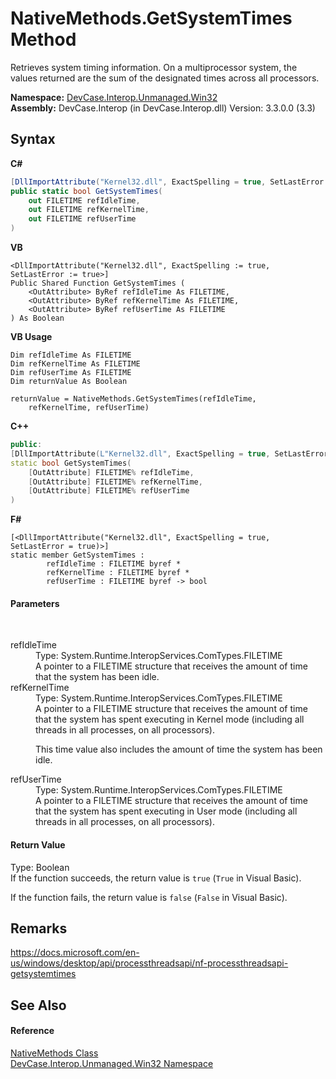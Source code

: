 # NativeMethods.GetSystemTimes Method 
 

Retrieves system timing information. On a multiprocessor system, the values returned are the sum of the designated times across all processors.

**Namespace:**&nbsp;<a href="N_DevCase_Interop_Unmanaged_Win32">DevCase.Interop.Unmanaged.Win32</a><br />**Assembly:**&nbsp;DevCase.Interop (in DevCase.Interop.dll) Version: 3.3.0.0 (3.3)

## Syntax

**C#**<br />
``` C#
[DllImportAttribute("Kernel32.dll", ExactSpelling = true, SetLastError = true)]
public static bool GetSystemTimes(
	out FILETIME refIdleTime,
	out FILETIME refKernelTime,
	out FILETIME refUserTime
)
```

**VB**<br />
``` VB
<DllImportAttribute("Kernel32.dll", ExactSpelling := true, SetLastError := true>]
Public Shared Function GetSystemTimes ( 
	<OutAttribute> ByRef refIdleTime As FILETIME,
	<OutAttribute> ByRef refKernelTime As FILETIME,
	<OutAttribute> ByRef refUserTime As FILETIME
) As Boolean
```

**VB Usage**<br />
``` VB Usage
Dim refIdleTime As FILETIME
Dim refKernelTime As FILETIME
Dim refUserTime As FILETIME
Dim returnValue As Boolean

returnValue = NativeMethods.GetSystemTimes(refIdleTime, 
	refKernelTime, refUserTime)
```

**C++**<br />
``` C++
public:
[DllImportAttribute(L"Kernel32.dll", ExactSpelling = true, SetLastError = true)]
static bool GetSystemTimes(
	[OutAttribute] FILETIME% refIdleTime, 
	[OutAttribute] FILETIME% refKernelTime, 
	[OutAttribute] FILETIME% refUserTime
)
```

**F#**<br />
``` F#
[<DllImportAttribute("Kernel32.dll", ExactSpelling = true, SetLastError = true)>]
static member GetSystemTimes : 
        refIdleTime : FILETIME byref * 
        refKernelTime : FILETIME byref * 
        refUserTime : FILETIME byref -> bool 

```


#### Parameters
&nbsp;<dl><dt>refIdleTime</dt><dd>Type: System.Runtime.InteropServices.ComTypes.FILETIME<br />A pointer to a FILETIME structure that receives the amount of time that the system has been idle.</dd><dt>refKernelTime</dt><dd>Type: System.Runtime.InteropServices.ComTypes.FILETIME<br />A pointer to a FILETIME structure that receives the amount of time that the system has spent executing in Kernel mode (including all threads in all processes, on all processors). 

 This time value also includes the amount of time the system has been idle.</dd><dt>refUserTime</dt><dd>Type: System.Runtime.InteropServices.ComTypes.FILETIME<br />A pointer to a FILETIME structure that receives the amount of time that the system has spent executing in User mode (including all threads in all processes, on all processors).</dd></dl>

#### Return Value
Type: Boolean<br />If the function succeeds, the return value is `true` (`True` in Visual Basic). 

 If the function fails, the return value is `false` (`False` in Visual Basic).

## Remarks
<a href="https://docs.microsoft.com/en-us/windows/desktop/api/processthreadsapi/nf-processthreadsapi-getsystemtimes" target="_blank">https://docs.microsoft.com/en-us/windows/desktop/api/processthreadsapi/nf-processthreadsapi-getsystemtimes</a>

## See Also


#### Reference
<a href="T_DevCase_Interop_Unmanaged_Win32_NativeMethods">NativeMethods Class</a><br /><a href="N_DevCase_Interop_Unmanaged_Win32">DevCase.Interop.Unmanaged.Win32 Namespace</a><br />